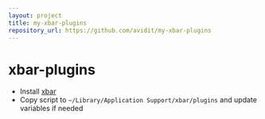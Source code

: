 ```yaml
---
layout: project
title: my-xbar-plugins
repository_url: https://github.com/avidit/my-xbar-plugins
---
```


# xbar-plugins

- Install [xbar](https://xbarapp.com/)
- Copy script to `~/Library/Application Support/xbar/plugins` and update variables if needed
